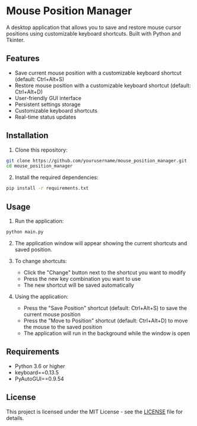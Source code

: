 # Mouse Position Manager

A desktop application that allows you to save and restore mouse cursor positions using customizable keyboard shortcuts. Built with Python and Tkinter.

## Features

- Save current mouse position with a customizable keyboard shortcut (default: Ctrl+Alt+S)
- Restore mouse position with a customizable keyboard shortcut (default: Ctrl+Alt+D)
- User-friendly GUI interface
- Persistent settings storage
- Customizable keyboard shortcuts
- Real-time status updates

## Installation

1. Clone this repository:
```bash
git clone https://github.com/yourusername/mouse_position_manager.git
cd mouse_position_manager
```

2. Install the required dependencies:
```bash
pip install -r requirements.txt
```

## Usage

1. Run the application:
```bash
python main.py
```

2. The application window will appear showing the current shortcuts and saved position.

3. To change shortcuts:
   - Click the "Change" button next to the shortcut you want to modify
   - Press the new key combination you want to use
   - The new shortcut will be saved automatically

4. Using the application:
   - Press the "Save Position" shortcut (default: Ctrl+Alt+S) to save the current mouse position
   - Press the "Move to Position" shortcut (default: Ctrl+Alt+D) to move the mouse to the saved position
   - The application will run in the background while the window is open

## Requirements

- Python 3.6 or higher
- keyboard==0.13.5
- PyAutoGUI==0.9.54

## License

This project is licensed under the MIT License - see the [LICENSE](LICENSE) file for details.
